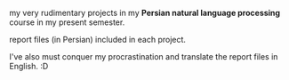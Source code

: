 my very rudimentary projects in my **Persian natural language processing** course in my present semester.

report files (in Persian) included in each project.

I've also must conquer my procrastination and translate the report files in English. :D